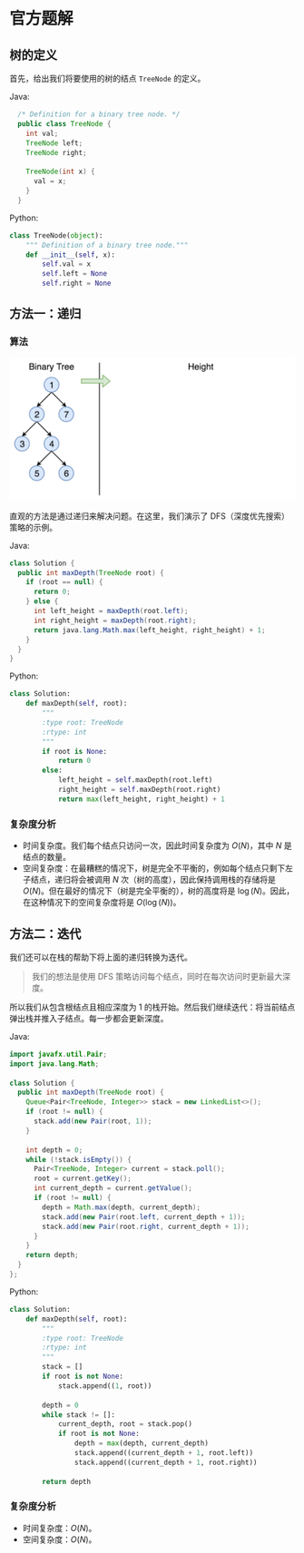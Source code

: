 # 官方题解

## 树的定义

首先，给出我们将要使用的树的结点 `TreeNode` 的定义。

Java:

```java
  /* Definition for a binary tree node. */
  public class TreeNode {
    int val;
    TreeNode left;
    TreeNode right;

    TreeNode(int x) {
      val = x;
    }
  }
```

Python:

```python
class TreeNode(object):
    """ Definition of a binary tree node."""
    def __init__(self, x):
        self.val = x
        self.left = None
        self.right = None
```

## 方法一：递归

### 算法

![图 1](images/image1.gif)

直观的方法是通过递归来解决问题。在这里，我们演示了 DFS（深度优先搜索）策略的示例。

Java:

```Java
class Solution {
  public int maxDepth(TreeNode root) {
    if (root == null) {
      return 0;
    } else {
      int left_height = maxDepth(root.left);
      int right_height = maxDepth(root.right);
      return java.lang.Math.max(left_height, right_height) + 1;
    }
  }
}
```

Python:

```Python
class Solution:
    def maxDepth(self, root):
        """
        :type root: TreeNode
        :rtype: int
        """
        if root is None:
            return 0
        else:
            left_height = self.maxDepth(root.left)
            right_height = self.maxDepth(root.right)
            return max(left_height, right_height) + 1
```

### 复杂度分析

* 时间复杂度。我们每个结点只访问一次，因此时间复杂度为 $O(N)$，其中 $N$ 是结点的数量。
* 空间复杂度：在最糟糕的情况下，树是完全不平衡的，例如每个结点只剩下左子结点，递归将会被调用 $N$ 次（树的高度），因此保持调用栈的存储将是 $O(N)$。但在最好的情况下（树是完全平衡的），树的高度将是 $\log(N)$。因此，在这种情况下的空间复杂度将是 $O(\log(N))$。

## 方法二：迭代

我们还可以在栈的帮助下将上面的递归转换为迭代。

> 我们的想法是使用 DFS 策略访问每个结点，同时在每次访问时更新最大深度。

所以我们从包含根结点且相应深度为 $1$ 的栈开始。然后我们继续迭代：将当前结点弹出栈并推入子结点。每一步都会更新深度。

Java:

```java
import javafx.util.Pair;
import java.lang.Math;

class Solution {
  public int maxDepth(TreeNode root) {
    Queue<Pair<TreeNode, Integer>> stack = new LinkedList<>();
    if (root != null) {
      stack.add(new Pair(root, 1));
    }

    int depth = 0;
    while (!stack.isEmpty()) {
      Pair<TreeNode, Integer> current = stack.poll();
      root = current.getKey();
      int current_depth = current.getValue();
      if (root != null) {
        depth = Math.max(depth, current_depth);
        stack.add(new Pair(root.left, current_depth + 1));
        stack.add(new Pair(root.right, current_depth + 1));
      }
    }
    return depth;
  }
};
```

Python:

```python
class Solution:
    def maxDepth(self, root):
        """
        :type root: TreeNode
        :rtype: int
        """
        stack = []
        if root is not None:
            stack.append((1, root))

        depth = 0
        while stack != []:
            current_depth, root = stack.pop()
            if root is not None:
                depth = max(depth, current_depth)
                stack.append((current_depth + 1, root.left))
                stack.append((current_depth + 1, root.right))

        return depth
```

### 复杂度分析

* 时间复杂度：$O(N)$。
* 空间复杂度：$O(N)$。
